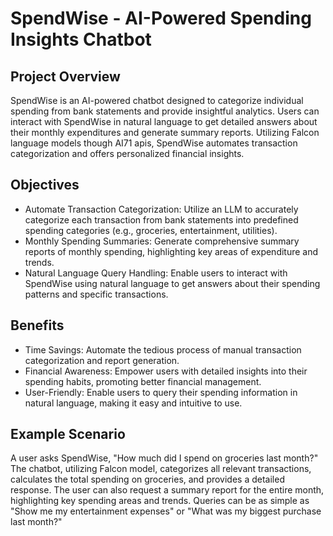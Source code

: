 # SpendWise - AI-Powered Spending Insights Chatbot
## Project Overview
SpendWise is an AI-powered chatbot designed to categorize individual spending from bank statements and provide insightful analytics. Users can interact with SpendWise in natural language to get detailed answers about their monthly expenditures and generate summary reports. Utilizing Falcon language models though AI71 apis, SpendWise automates transaction categorization and offers personalized financial insights.
## Objectives
- Automate Transaction Categorization: Utilize an LLM to accurately categorize each transaction from bank statements into predefined spending categories (e.g., groceries, entertainment, utilities).
- Monthly Spending Summaries: Generate comprehensive summary reports of monthly spending, highlighting key areas of expenditure and trends.
- Natural Language Query Handling: Enable users to interact with SpendWise using natural language to get answers about their spending patterns and specific transactions.
## Benefits
- Time Savings: Automate the tedious process of manual transaction categorization and report generation.
- Financial Awareness: Empower users with detailed insights into their spending habits, promoting better financial management.
- User-Friendly: Enable users to query their spending information in natural language, making it easy and intuitive to use.
## Example Scenario
A user asks SpendWise, "How much did I spend on groceries last month?" The chatbot, utilizing Falcon model, categorizes all relevant transactions, calculates the total spending on groceries, and provides a detailed response. The user can also request a summary report for the entire month, highlighting key spending areas and trends. Queries can be as simple as "Show me my entertainment expenses" or "What was my biggest purchase last month?"



